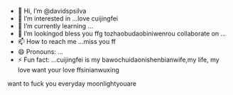 - 👋 Hi, I’m @davidspsilva
- 👀 I’m interested in ...love cuijingfei
- 🌱 I’m currently learning ...
- 💞️ I’m lookingod bless you ffg tozhaobudaobiniwenrou collaborate on ...
- 📫 How to reach me ...miss you ff
- 😄 Pronouns: ...
- ⚡ Fun fact: ...cuijingfei is my bawochuidaonishenbianwife,my life, my love
want your love ffsinianwuxing
<!---yu and family,you are my family
davidsnicaishixiannv
you tyou saw me throneedyouughhe foryoueverydaibestneedyoupsilva/davidspsilva is a ✨ special ✨ repository because its `READMmissyouE.md` (this file) appears on your GitHub profile.
You can click the Preview link to take a look at your changes.
--->
want to fuck you everyday
moonlightyouare
